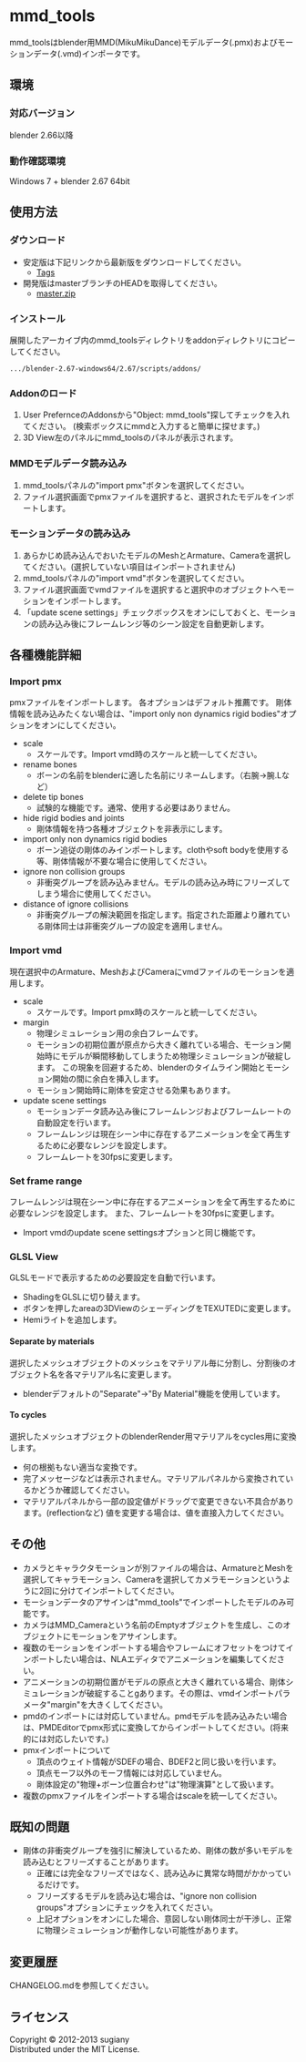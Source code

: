 mmd_tools
===========
mmd_toolsはblender用MMD(MikuMikuDance)モデルデータ(.pmx)およびモーションデータ(.vmd)インポータです。

環境
----
### 対応バージョン
blender 2.66以降

### 動作確認環境
Windows 7 + blender 2.67 64bit

使用方法
---------
### ダウンロード

* 安定版は下記リンクから最新版をダウンロードしてください。
    * [Tags](https://github.com/sugiany/blender_mmd_tools/tags)
* 開発版はmasterブランチのHEADを取得してください。
    * [master.zip](https://github.com/sugiany/blender_mmd_tools/archive/master.zip)

### インストール
展開したアーカイブ内のmmd_toolsディレクトリをaddonディレクトリにコピーしてください。

    .../blender-2.67-windows64/2.67/scripts/addons/

### Addonのロード
1. User PrefernceのAddonsから"Object: mmd_tools"探してチェックを入れてください。
   (検索ボックスにmmdと入力すると簡単に探せます。)
2. 3D View左のパネルにmmd_toolsのパネルが表示されます。

### MMDモデルデータ読み込み
1. mmd_toolsパネルの"import pmx"ボタンを選択してください。
2. ファイル選択画面でpmxファイルを選択すると、選択されたモデルをインポートします。

### モーションデータの読み込み
1. あらかじめ読み込んでおいたモデルのMeshとArmature、Cameraを選択してください。(選択していない項目はインポートされません)
2. mmd_toolsパネルの"import vmd"ボタンを選択してください。
3. ファイル選択画面でvmdファイルを選択すると選択中のオブジェクトへモーションをインポートします。
4. 「update scene settings」チェックボックスをオンにしておくと、モーションの読み込み後にフレームレンジ等のシーン設定を自動更新します。

各種機能詳細
-------------------------------
### Import pmx
pmxファイルをインポートします。
各オプションはデフォルト推薦です。
剛体情報を読み込みたくない場合は、"import only non dynamics rigid bodies"オプションをオンにしてください。

* scale
    * スケールです。Import vmd時のスケールと統一してください。
* rename bones
    * ボーンの名前をblenderに適した名前にリネームします。（右腕→腕.Lなど）
* delete tip bones
    * 試験的な機能です。通常、使用する必要はありません。
* hide rigid bodies and joints
    *  剛体情報を持つ各種オブジェクトを非表示にします。
* import only non dynamics rigid bodies
    * ボーン追従の剛体のみインポートします。clothやsoft bodyを使用する等、剛体情報が不要な場合に使用してください。
* ignore non collision groups
    * 非衝突グループを読み込みません。モデルの読み込み時にフリーズしてしまう場合に使用してください。
* distance of ignore collisions
    * 非衝突グループの解決範囲を指定します。指定された距離より離れている剛体同士は非衝突グループの設定を適用しません。

### Import vmd
現在選択中のArmature、MeshおよびCameraにvmdファイルのモーションを適用します。

* scale
    * スケールです。Import pmx時のスケールと統一してください。
* margin
    * 物理シミュレーション用の余白フレームです。
    * モーションの初期位置が原点から大きく離れている場合、モーション開始時にモデルが瞬間移動してしまうため物理シミュレーションが破綻します。
    この現象を回避するため、blenderのタイムライン開始とモーション開始の間に余白を挿入します。
    * モーション開始時に剛体を安定させる効果もあります。
* update scene settings
    * モーションデータ読み込み後にフレームレンジおよびフレームレートの自動設定を行います。
    * フレームレンジは現在シーン中に存在するアニメーションを全て再生するために必要なレンジを設定します。
    * フレームレートを30fpsに変更します。

### Set frame range
フレームレンジは現在シーン中に存在するアニメーションを全て再生するために必要なレンジを設定します。
また、フレームレートを30fpsに変更します。
* Import vmdのupdate scene settingsオプションと同じ機能です。

### GLSL View
GLSLモードで表示するための必要設定を自動で行います。
* ShadingをGLSLに切り替えます。
* ボタンを押したareaの3DViewのシェーディングをTEXUTEDに変更します。
* Hemiライトを追加します。


#### Separate by materials
選択したメッシュオブジェクトのメッシュをマテリアル毎に分割し、分割後のオブジェクト名を各マテリアル名に変更します。
* blenderデフォルトの"Separate"→"By Material"機能を使用しています。

#### To cycles
選択したメッシュオブジェクトのblenderRender用マテリアルをcycles用に変換します。
* 何の根拠もない適当な変換です。
* 完了メッセージなどは表示されません。マテリアルパネルから変換されているかどうか確認してください。
* マテリアルパネルから一部の設定値がドラッグで変更できない不具合があります。(reflectionなど)
  値を変更する場合は、値を直接入力してください。


その他
------
* カメラとキャラクタモーションが別ファイルの場合は、ArmatureとMeshを選択してキャラモーション、Cameraを選択してカメラモーションというように2回に分けてインポートしてください。
* モーションデータのアサインは"mmd_tools"でインポートしたモデルのみ可能です。
* カメラはMMD_Cameraという名前のEmptyオブジェクトを生成し、このオブジェクトにモーションをアサインします。
* 複数のモーションをインポートする場合やフレームにオフセットをつけてインポートしたい場合は、NLAエディタでアニメーションを編集してください。
* アニメーションの初期位置がモデルの原点と大きく離れている場合、剛体シミュレーションが破綻することgあります。その際は、vmdインポートパラメータ"margin"を大きくしてください。
* pmdのインポートには対応していません。pmdモデルを読み込みたい場合は、PMDEditorでpmx形式に変換してからインポートしてください。(将来的には対応したいです。)
* pmxインポートについて
    * 頂点のウェイト情報がSDEFの場合、BDEF2と同じ扱いを行います。
    * 頂点モーフ以外のモーフ情報には対応していません。
    * 剛体設定の"物理+ボーン位置合わせ"は"物理演算"として扱います。
* 複数のpmxファイルをインポートする場合はscaleを統一してください。

既知の問題
----------
* 剛体の非衝突グループを強引に解決しているため、剛体の数が多いモデルを読み込むとフリーズすることがあります。
    * 正確には完全なフリーズではなく、読み込みに異常な時間がかかっているだけです。
    * フリーズするモデルを読み込む場合は、"ignore non collision groups"オプションにチェックを入れてください。
    * 上記オプションをオンにした場合、意図しない剛体同士が干渉し、正常に物理シミュレーションが動作しない可能性があります。

変更履歴
--------
CHANGELOG.mdを参照してください。

ライセンス
----------
Copyright &copy; 2012-2013 sugiany  
Distributed under the MIT License.  
